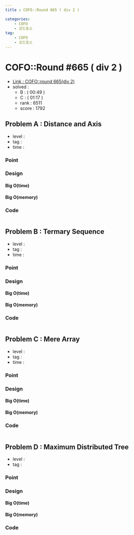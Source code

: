 ```yaml
---
title : COFO::Round 665 ( div 2 )

categories:
    - COFO
    - 코드포스
tag:
    - COFO
    - 코드포스
---
```

# COFO::Round #665 ( div 2 )
- [Link : COFO::round 665(div 2)](https://codeforces.com/contest/1401)
- solved : 
  - B :  ( 00:49 )
  - C :  ( 01:17 )
  - rank : 6511
  - score : 1792

## Problem A : Distance and Axis

- level :
- tag :
- time :

### Point

### Design

#### Big O(time)

#### Big O(memory)

### Code

```cpp

```

## Problem B : Termary Sequence

- level :
- tag :
- time :

### Point

### Design

#### Big O(time)

#### Big O(memory)

### Code

```cpp

```

## Problem C : Mere Array

- level :
- tag :
- time :

### Point

### Design

#### Big O(time)

#### Big O(memory)

### Code

```cpp

```

## Problem D : Maximum Distributed Tree

- level :
- tag :

### Point

### Design

#### Big O(time)

#### Big O(memory)

### Code

```cpp

```
